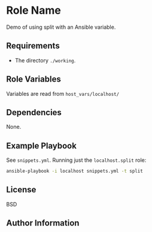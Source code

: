 Role Name
=========

Demo of using split with an Ansible variable.

Requirements
------------

- The directory `./working`.

Role Variables
--------------

Variables are read from `host_vars/localhost/`

Dependencies
------------

None.

Example Playbook
----------------

See `snippets.yml`.  Running just the `localhost.split` role:
```bash
ansible-playbook -i localhost snippets.yml -t split
```

License
-------

BSD

Author Information
------------------

